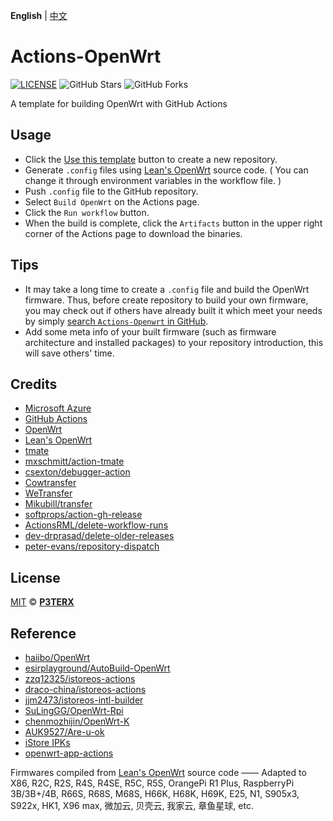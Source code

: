 **English** | [中文](https://p3terx.com/archives/build-openwrt-with-github-actions.html)

# Actions-OpenWrt

[![LICENSE](https://img.shields.io/github/license/mashape/apistatus.svg?style=flat-square&label=LICENSE)](https://github.com/P3TERX/Actions-OpenWrt/blob/master/LICENSE)
![GitHub Stars](https://img.shields.io/github/stars/P3TERX/Actions-OpenWrt.svg?style=flat-square&label=Stars&logo=github)
![GitHub Forks](https://img.shields.io/github/forks/P3TERX/Actions-OpenWrt.svg?style=flat-square&label=Forks&logo=github)

A template for building OpenWrt with GitHub Actions

## Usage

- Click the [Use this template](https://github.com/P3TERX/Actions-OpenWrt/generate) button to create a new repository.
- Generate `.config` files using [Lean's OpenWrt](https://github.com/coolsnowwolf/lede) source code. ( You can change it through environment variables in the workflow file. )
- Push `.config` file to the GitHub repository.
- Select `Build OpenWrt` on the Actions page.
- Click the `Run workflow` button.
- When the build is complete, click the `Artifacts` button in the upper right corner of the Actions page to download the binaries.

## Tips

- It may take a long time to create a `.config` file and build the OpenWrt firmware. Thus, before create repository to build your own firmware, you may check out if others have already built it which meet your needs by simply [search `Actions-Openwrt` in GitHub](https://github.com/search?q=Actions-openwrt).
- Add some meta info of your built firmware (such as firmware architecture and installed packages) to your repository introduction, this will save others' time.

## Credits

- [Microsoft Azure](https://azure.microsoft.com)
- [GitHub Actions](https://github.com/features/actions)
- [OpenWrt](https://github.com/openwrt/openwrt)
- [Lean's OpenWrt](https://github.com/coolsnowwolf/lede)
- [tmate](https://github.com/tmate-io/tmate)
- [mxschmitt/action-tmate](https://github.com/mxschmitt/action-tmate)
- [csexton/debugger-action](https://github.com/csexton/debugger-action)
- [Cowtransfer](https://cowtransfer.com)
- [WeTransfer](https://wetransfer.com/)
- [Mikubill/transfer](https://github.com/Mikubill/transfer)
- [softprops/action-gh-release](https://github.com/softprops/action-gh-release)
- [ActionsRML/delete-workflow-runs](https://github.com/ActionsRML/delete-workflow-runs)
- [dev-drprasad/delete-older-releases](https://github.com/dev-drprasad/delete-older-releases)
- [peter-evans/repository-dispatch](https://github.com/peter-evans/repository-dispatch)

## License

[MIT](https://github.com/P3TERX/Actions-OpenWrt/blob/main/LICENSE) © [**P3TERX**](https://p3terx.com)


## Reference
- [haiibo/OpenWrt](https://github.com/haiibo/OpenWrt)
- [esirplayground/AutoBuild-OpenWrt](https://github.com/esirplayground/AutoBuild-OpenWrt)
- [zzq12325/istoreos-actions](https://github.com/zzq12325/istoreos-actions)
- [draco-china/istoreos-actions](https://github.com/draco-china/istoreos-actions)
- [jjm2473/istoreos-intl-builder](https://github.com/jjm2473/istoreos-intl-builder)
- [SuLingGG/OpenWrt-Rpi](https://github.com/SuLingGG/OpenWrt-Rpi)
- [chenmozhijin/OpenWrt-K](https://github.com/chenmozhijin/OpenWrt-K)
- [AUK9527/Are-u-ok](https://github.com/AUK9527/Are-u-ok)
- [iStore IPKs](https://istore.linkease.com/repo/all/store/)
- [openwrt-app-actions](https://github.com/linkease/openwrt-app-actions)

Firmwares compiled from [Lean's OpenWrt](https://github.com/coolsnowwolf/lede) source code —— Adapted to X86, R2C, R2S, R4S, R4SE, R5C, R5S, OrangePi R1 Plus, RaspberryPi 3B/3B+/4B, R66S, R68S, M68S, H66K, H68K, H69K, E25, N1, S905x3, S922x, HK1, X96 max, 微加云, 贝壳云, 我家云, 章鱼星球, etc.

